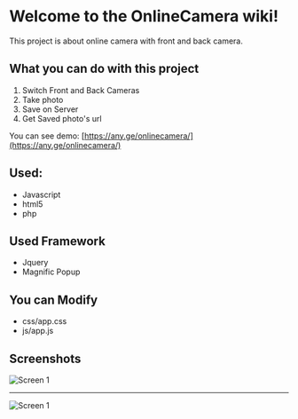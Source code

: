 # Welcome to the OnlineCamera wiki!
This project is about online camera with front and back camera.

## What you can do with this project
1. Switch Front and Back Cameras
1. Take photo
1. Save on Server
1. Get Saved photo's url

You can see demo: [https://any.ge/onlinecamera/](https://any.ge/onlinecamera/)

## Used: 
* Javascript
* html5
* php

## Used Framework 
* Jquery 
* Magnific Popup

## You can Modify 
* css/app.css
* js/app.js

## Screenshots
![Screen 1](https://any.ge/onlinecamera/screen1.png)
***
![Screen 1](https://any.ge/onlinecamera/screen2.png)

